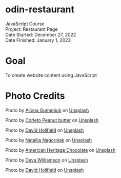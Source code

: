 # odin-restaurant
JavaScript Course\
Project: Restaurant Page\
Date Started: December 27, 2022\
Date Finished: January 1, 2023

# Goal
To create website content using JavaScript

# Photo Credits
Photo by <a href="https://unsplash.com/ja/@agumeniuk?utm_source=unsplash&utm_medium=referral&utm_content=creditCopyText">Aliona Gumeniuk</a> on <a href="https://unsplash.com/s/photos/cheesecake?utm_source=unsplash&utm_medium=referral&utm_content=creditCopyText">Unsplash</a>

Photo by <a href="https://unsplash.com/@corleto?utm_source=unsplash&utm_medium=referral&utm_content=creditCopyText">Corleto Peanut butter</a> on <a href="https://unsplash.com/s/photos/cheesecakes?utm_source=unsplash&utm_medium=referral&utm_content=creditCopyText">Unsplash</a>

Photo by <a href="https://unsplash.com/@davidholifield?utm_source=unsplash&utm_medium=referral&utm_content=creditCopyText">David Holifield</a> on <a href="https://unsplash.com/s/photos/cakes?utm_source=unsplash&utm_medium=referral&utm_content=creditCopyText">Unsplash</a>
  
Photo by <a href="https://unsplash.com/@shot_recp?utm_source=unsplash&utm_medium=referral&utm_content=creditCopyText">Natallia Nagorniak</a> on <a href="https://unsplash.com/s/photos/cakes?utm_source=unsplash&utm_medium=referral&utm_content=creditCopyText">Unsplash</a>

Photo by <a href="https://unsplash.com/@americanheritagechocolate?utm_source=unsplash&utm_medium=referral&utm_content=creditCopyText">American Heritage Chocolate</a> on <a href="https://unsplash.com/s/photos/cakes?utm_source=unsplash&utm_medium=referral&utm_content=creditCopyText">Unsplash</a>

Photo by <a href="https://unsplash.com/@biglaughkitchen?utm_source=unsplash&utm_medium=referral&utm_content=creditCopyText">Deva Williamson</a> on <a href="https://unsplash.com/s/photos/cakes?utm_source=unsplash&utm_medium=referral&utm_content=creditCopyText">Unsplash</a>

Photo by <a href="https://unsplash.com/@davidholifield?utm_source=unsplash&utm_medium=referral&utm_content=creditCopyText">David Holifield</a> on <a href="https://unsplash.com/s/photos/cakes?utm_source=unsplash&utm_medium=referral&utm_content=creditCopyText">Unsplash</a>
  